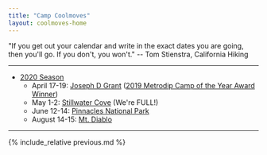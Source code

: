 ```yaml
---
title: "Camp Coolmoves"
layout: coolmoves-home
---
```


"If you get out your calendar and write in the exact dates you are going, then you'll go. If you don't, you won't." -- Tom Stienstra, California Hiking

***

* [2020 Season](2020)
  * April 17-19: [Joseph D Grant](2020/04-17-joseph-d-grant) ([2019 Metrodip Camp of the Year Award Winner](/2019-metrodip-awards/))
  * May 1-2: [Stillwater Cove](2020/05-01-stillwater-cove) (We're FULL!)
  * June 12-14: [Pinnacles National Park](2020/06-12-pinnacles-national-park)
  * August 14-15: [Mt. Diablo](2020/08-14-mt-diablo)

***

{% include_relative previous.md %}